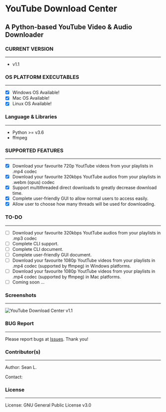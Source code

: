 # YouTube Download Center

## A Python-based YouTube Video &amp; Audio Downloader

### CURRENT VERSION
-----
- v1.1

### OS PLATFORM EXECUTABLES
-----
- [x] Windows OS Available!
- [x] Mac OS Available!
- [x] Linux OS Available!

### Language & Libraries
-----
- Python >= v3.6
- ffmpeg

### SUPPORTED FEATURES
-----
- [x] Download your favourite 720p YoutTube videos from your playlists in .mp4 codec
- [x] Download your favourite 320kbps YoutTube audios from your playlists in .webm (opus) codec
- [x] Support multithreaded direct downloads to greatly decrease download time.
- [x] Complete user-friendly GUI to allow normal users to access easily.
- [x] Allow user to choose how many threads will be used for downloading.

### TO-DO
-----
- [ ] Download your favourite 320kbps YoutTube audios from your playlists in .mp3 codec
- [ ] Complete CLI support.
- [ ] Complete CLI document.
- [ ] Complete user-friendly GUI document.
- [ ] Download your favourite 1080p YoutTube videos from your playlists in .mp4 codec (supported by ffmpeg) in Windows platforms.
- [ ] Download your favourite 1080p YoutTube videos from your playlists in .mp4 codec (supported by ffmpeg) in Mac platforms.
- [ ] Coming soon ...

### Screenshots
-----
![YouTube Download Center v1.1](https://i.imgur.com/4Z9Q0PW.png) 

### BUG Report
-----
Please report bugs at [Issues](https://github.com/seanlee31/youtube-dc/issues "Issues"). Thank you!

### Contributor(s)
-----
Author: Sean L.

Contact: 

### License
-----
License: GNU General Public License v3.0
